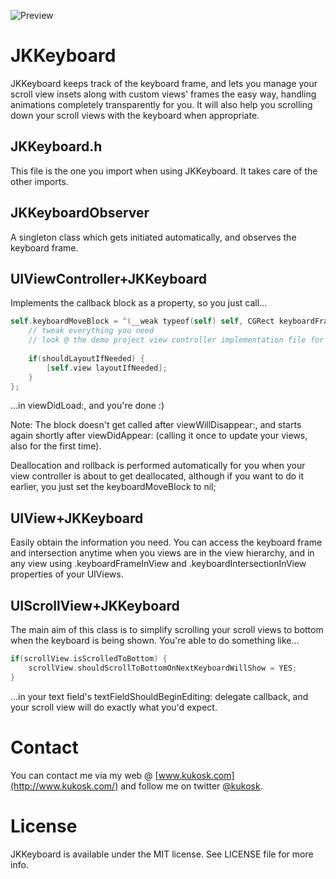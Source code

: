![Preview](/JKKeyboard.gif)

# JKKeyboard

JKKeyboard keeps track of the keyboard frame, and lets you manage your scroll view insets along with custom views' frames the easy way, handling animations completely transparently for you. It will also help you scrolling down your scroll views with the keyboard when appropriate.

## JKKeyboard.h

This file is the one you import when using JKKeyboard. It takes care of the other imports.

## JKKeyboardObserver

A singleton class which gets initiated automatically, and observes the keyboard frame.

## UIViewController+JKKeyboard

Implements the callback block as a property, so you just call...

``` objective-c
self.keyboardMoveBlock = ^(__weak typeof(self) self, CGRect keyboardFrameInRootView, CGFloat keyboardIntersectionInRootView, CGFloat keyboardVisibility, BOOL shouldLayoutIfNeeded) {
	// tweak everything you need
	// look @ the demo project view controller implementation file for more
	
	if(shouldLayoutIfNeeded) {
		[self.view layoutIfNeeded];
	}
};
```

...in viewDidLoad:, and you're done :)

Note: The block doesn't get called after viewWillDisappear:, and starts again shortly after viewDidAppear: (calling it once to update your views, also for the first time).

Deallocation and rollback is performed automatically for you when your view controller is about to get deallocated, although if you want to do it earlier, you just set the keyboardMoveBlock to nil;

## UIView+JKKeyboard

Easily obtain the information you need. You can access the keyboard frame and intersection anytime when you views are in the view hierarchy, and in any view using .keyboardFrameInView and .keyboardIntersectionInView properties of your UIViews.

## UIScrollView+JKKeyboard

The main aim of this class is to simplify scrolling your scroll views to bottom when the keyboard is being shown. You're able to do something like...

``` objective-c
if(scrollView.isScrolledToBottom) {
	scrollView.shouldScrollToBottomOnNextKeyboardWillShow = YES;
}
```

...in your text field's textFieldShouldBeginEditing: delegate callback, and your scroll view will do exactly what you'd expect.

# Contact

You can contact me via my web @ [www.kukosk.com](http://www.kukosk.com/) and follow me on twitter [@kukosk](https://twitter.com/kukosk/).

# License

JKKeyboard is available under the MIT license. See LICENSE file for more info.